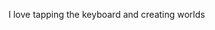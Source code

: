 I love tapping the keyboard and creating worlds
<!---
KenTra222/KenTra222 is a ✨ special ✨ repository because its `README.md` (this file) appears on your GitHub profile.
You can click the Preview link to take a look at your changes.
--->
